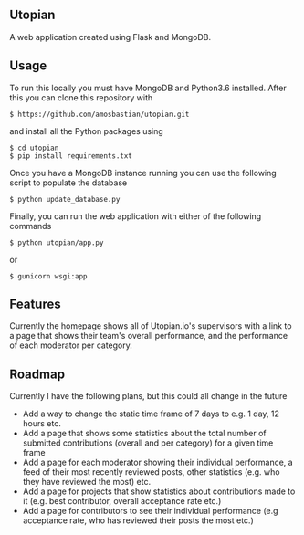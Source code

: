 Utopian
-------

A web application created using Flask and MongoDB.

Usage
-----

To run this locally you must have MongoDB and Python3.6 installed. After this you can clone this repository with

```
$ https://github.com/amosbastian/utopian.git
```

and install all the Python packages using

```
$ cd utopian
$ pip install requirements.txt
```

Once you have a MongoDB instance running you can use the following script to populate the database

```
$ python update_database.py
```

Finally, you can run the web application with either of the following commands

```
$ python utopian/app.py
```

or 

```
$ gunicorn wsgi:app
```

Features
--------

Currently the homepage shows all of Utopian.io's supervisors with a link to a page that shows their team's overall performance, and the performance of each moderator per category.

Roadmap
-------

Currently I have the following plans, but this could all change in the future

* Add a way to change the static time frame of 7 days to e.g. 1 day, 12 hours etc.
* Add a page that shows some statistics about the total number of submitted contributions (overall and per category) for a given time frame
* Add a page for each moderator showing their individual performance, a feed of their most recently reviewed posts, other statistics (e.g. who they have reviewed the most) etc.
* Add a page for projects that show statistics about contributions made to it (e.g. best contributor, overall acceptance rate etc.)
* Add a page for contributors to see their individual performance (e.g acceptance rate, who has reviewed their posts the most etc.)

